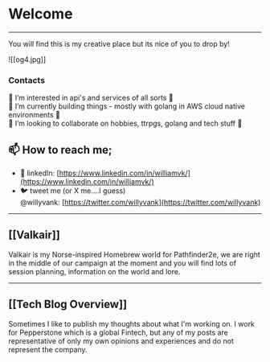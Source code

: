 # Welcome
---
You will find this is my creative place but its nice of you to drop by!

![[og4.jpg]]

### Contacts
👀 I’m interested in api's and services of all sorts 👀  
🌱 I’m currently building things - mostly with golang in AWS cloud native environments 🌱  
💞️ I’m looking to collaborate on hobbies, ttrpgs, golang and tech stuff 💞️  

## 📫 How to reach me;

- 🔗 linkedIn: [https://www.linkedin.com/in/williamvk/](https://www.linkedin.com/in/williamvk/)
- 🐦 tweet me (or X me....I guess) @willyvank: [https://twitter.com/willyvank](https://twitter.com/willyvank)

---
## [[Valkair]]

Valkair is my Norse-inspired Homebrew world for Pathfinder2e, we are right in the middle of our campaign at the moment and you will find lots of session planning, information on the world and lore.

---
## [[Tech Blog Overview]]

Sometimes I like to publish my thoughts about what I'm working on. I work for Pepperstone which is a global Fintech, but any of my posts are representative of only my own opinions and experiences and do not represent the company.